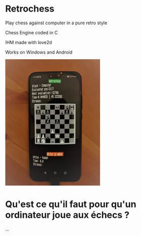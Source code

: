 # Retrochess
Play chess against computer in a pure retro style

Chess Engine coded in C

IHM made with love2d

Works on Windows and Android 

<img src="phone_screen.jpg" alt="teasing" style="width:300px;"/>


# Qu'est ce qu'il faut pour qu'un ordinateur joue aux échecs ?
...




